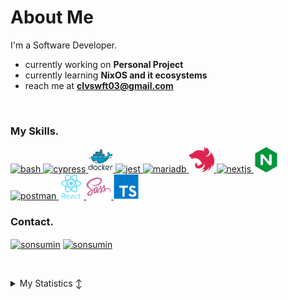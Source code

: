 # About Me

I'm a Software Developer.

- currently working on **Personal Project**
- currently learning **NixOS and it ecosystems**
- reach me at **clvswft03@gmail.com**

&nbsp;

<h3 align="left">My Skills.</h3>
<p align="left"> <a href="https://www.gnu.org/software/bash/" target="_blank" rel="noreferrer"> <img src="https://www.vectorlogo.zone/logos/gnu_bash/gnu_bash-icon.svg" alt="bash" width="40" height="40"/> </a> <a href="https://www.cypress.io" target="_blank" rel="noreferrer"> <img src="https://raw.githubusercontent.com/simple-icons/simple-icons/6e46ec1fc23b60c8fd0d2f2ff46db82e16dbd75f/icons/cypress.svg" alt="cypress" width="40" height="40"/> </a> <a href="https://www.docker.com/" target="_blank" rel="noreferrer"> <img src="https://raw.githubusercontent.com/devicons/devicon/master/icons/docker/docker-original-wordmark.svg" alt="docker" width="40" height="40"/> </a> <a href="https://jestjs.io" target="_blank" rel="noreferrer"> <img src="https://www.vectorlogo.zone/logos/jestjsio/jestjsio-icon.svg" alt="jest" width="40" height="40"/> </a> <a href="https://mariadb.org/" target="_blank" rel="noreferrer"> <img src="https://www.vectorlogo.zone/logos/mariadb/mariadb-icon.svg" alt="mariadb" width="40" height="40"/> </a> <a href="https://nestjs.com/" target="_blank" rel="noreferrer"> <img src="https://raw.githubusercontent.com/devicons/devicon/master/icons/nestjs/nestjs-plain.svg" alt="nestjs" width="40" height="40"/> </a> <a href="https://nextjs.org/" target="_blank" rel="noreferrer"> <img src="https://cdn.worldvectorlogo.com/logos/nextjs-2.svg" alt="nextjs" width="40" height="40"/> </a> <a href="https://www.nginx.com" target="_blank" rel="noreferrer"> <img src="https://raw.githubusercontent.com/devicons/devicon/master/icons/nginx/nginx-original.svg" alt="nginx" width="40" height="40"/> </a> <a href="https://postman.com" target="_blank" rel="noreferrer"> <img src="https://www.vectorlogo.zone/logos/getpostman/getpostman-icon.svg" alt="postman" width="40" height="40"/> </a> <a href="https://reactjs.org/" target="_blank" rel="noreferrer"> <img src="https://raw.githubusercontent.com/devicons/devicon/master/icons/react/react-original-wordmark.svg" alt="react" width="40" height="40"/> </a> <a href="https://sass-lang.com" target="_blank" rel="noreferrer"> <img src="https://raw.githubusercontent.com/devicons/devicon/master/icons/sass/sass-original.svg" alt="sass" width="40" height="40"/> </a> <a href="https://www.typescriptlang.org/" target="_blank" rel="noreferrer"> <img src="https://raw.githubusercontent.com/devicons/devicon/master/icons/typescript/typescript-original.svg" alt="typescript" width="40" height="40"/> </a> </p>

<h3 align="left">Contact.</h3>
<p align="left"> <a href="https://linkedin.com/in/sonsumin" target="blank"><img align="center" src="https://raw.githubusercontent.com/rahuldkjain/github-profile-readme-generator/master/src/images/icons/Social/github.svg" alt="sonsumin" height="30" width="40" /></a> <a href="https://linkedin.com/in/sonsumin" target="blank"><img align="center" src="https://raw.githubusercontent.com/rahuldkjain/github-profile-readme-generator/master/src/images/icons/Social/linked-in-alt.svg" alt="sonsumin" height="30" width="40" /></a>
</p>

&nbsp;

<details>
 <summary>My Statistics ↕️</summary>

<!--START_SECTION:waka-->
![Code Time](http://img.shields.io/badge/Code%20Time-1%2C969%20hrs%2032%20mins-blue)

![Profile Views](http://img.shields.io/badge/Profile%20Views-1-blue)

**🐱 My GitHub Data** 

> 📦 12.9 MB Used in GitHub's Storage 
 > 
> 🏆 510 Contributions in the Year 2024
 > 
> 💼 Opted to Hire
 > 
> 📜 582 Public Repositories 
 > 
> 🔑 157 Private Repositories 
 > 
**I'm a Night 🦉** 

```text
🌞 Morning                3567 commits        ██░░░░░░░░░░░░░░░░░░░░░░░   07.42 % 
🌆 Daytime                17098 commits       █████████░░░░░░░░░░░░░░░░   35.54 % 
🌃 Evening                17973 commits       █████████░░░░░░░░░░░░░░░░   37.36 % 
🌙 Night                  9465 commits        █████░░░░░░░░░░░░░░░░░░░░   19.68 % 
```
📅 **I'm Most Productive on Monday** 

```text
Monday                   8697 commits        █████░░░░░░░░░░░░░░░░░░░░   18.08 % 
Tuesday                  8323 commits        ████░░░░░░░░░░░░░░░░░░░░░   17.30 % 
Wednesday                7430 commits        ████░░░░░░░░░░░░░░░░░░░░░   15.45 % 
Thursday                 7285 commits        ████░░░░░░░░░░░░░░░░░░░░░   15.14 % 
Friday                   7272 commits        ████░░░░░░░░░░░░░░░░░░░░░   15.12 % 
Saturday                 4203 commits        ██░░░░░░░░░░░░░░░░░░░░░░░   08.74 % 
Sunday                   4893 commits        ███░░░░░░░░░░░░░░░░░░░░░░   10.17 % 
```


📊 **This Week I Spent My Time On** 

```text
🕑︎ Time Zone: Asia/Seoul

💬 Programming Languages: 
TypeScript               25 hrs 34 mins      █████████████████░░░░░░░░   66.46 % 
JavaScript               10 hrs 1 min        ███████░░░░░░░░░░░░░░░░░░   26.04 % 
JSON                     57 mins             █░░░░░░░░░░░░░░░░░░░░░░░░   02.49 % 
Prisma                   39 mins             ░░░░░░░░░░░░░░░░░░░░░░░░░   01.72 % 
Markdown                 26 mins             ░░░░░░░░░░░░░░░░░░░░░░░░░   01.13 % 

🔥 Editors: 
VS Code                  38 hrs 29 mins      █████████████████████████   100.00 % 

💻 Operating System: 
Mac                      38 hrs 29 mins      █████████████████████████   100.00 % 
```

**I Mostly Code in JavaScript** 

```text
JavaScript               30 repos            █████░░░░░░░░░░░░░░░░░░░░   20.69 % 
TypeScript               29 repos            █████░░░░░░░░░░░░░░░░░░░░   20.00 % 
Python                   28 repos            █████░░░░░░░░░░░░░░░░░░░░   19.31 % 
Nix                      7 repos             █░░░░░░░░░░░░░░░░░░░░░░░░   04.83 % 
AutoHotkey               1 repo              ░░░░░░░░░░░░░░░░░░░░░░░░░   00.69 % 
```



**Timeline**

![Lines of Code chart](https://raw.githubusercontent.com/testfailed/testfailed/main/assets/bar_graph.png)


 Last Updated on 22/11/2024 23:17:09 UTC
<!--END_SECTION:waka-->
</details>
